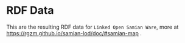 # RDF Data

This are the resulting RDF data for `Linked Open Samian Ware`, more at https://rgzm.github.io/samian-lod/doc/#samian-map .
